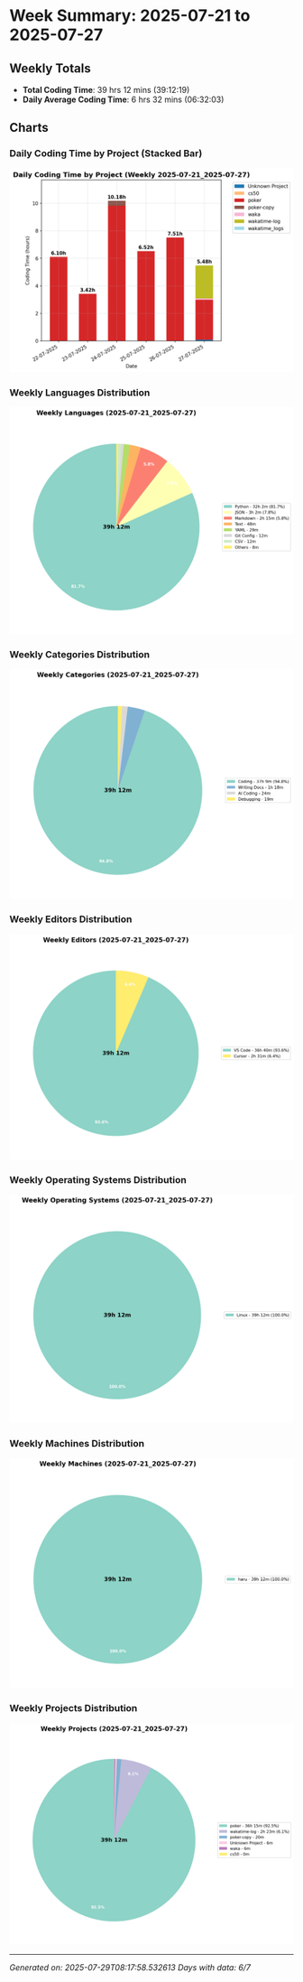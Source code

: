 # Week Summary: 2025-07-21 to 2025-07-27

## Weekly Totals
- **Total Coding Time**: 39 hrs 12 mins (39:12:19)
- **Daily Average Coding Time**: 6 hrs 32 mins (06:32:03)

## Charts

### Daily Coding Time by Project (Stacked Bar)
![Daily Coding Time by Project](/charts/daily_stacked_bar_weekly_2025-07-21_2025-07-27.png)

### Weekly Languages Distribution
![Weekly Languages](/charts/weekly_languages_(2025-07-21_2025-07-27).png)

### Weekly Categories Distribution
![Weekly Categories](/charts/weekly_categories_(2025-07-21_2025-07-27).png)

### Weekly Editors Distribution
![Weekly Editors](/charts/weekly_editors_(2025-07-21_2025-07-27).png)

### Weekly Operating Systems Distribution
![Weekly Operating Systems](/charts/weekly_operating_systems_(2025-07-21_2025-07-27).png)

### Weekly Machines Distribution
![Weekly Machines](/charts/weekly_machines_(2025-07-21_2025-07-27).png)

### Weekly Projects Distribution
![Weekly Projects](/charts/weekly_projects_(2025-07-21_2025-07-27).png)

---
*Generated on: 2025-07-29T08:17:58.532613*
*Days with data: 6/7*
